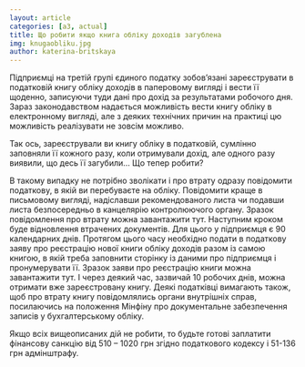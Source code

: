 ```yaml
---
layout: article
categories: [a3, actual]
title: Що робити якщо книга обліку доходів загублена
img: knugaobliku.jpg
author: katerina-britskaya
---
```

Підприємці на третій групі єдиного податку зобов’язані зареєструвати в податковій книгу обліку доходів в паперовому вигляді і вести її 
щоденно, записуючи туди дані про дохід за результатами робочого дня. Зараз законодавством надається можливість вести книгу обліку в 
електронному вигляді, але з деяких технічних причин  на практиці цю можливість реалізувати не зовсім можливо. 

Так ось, зареєстрували ви книгу обліку в податковій, сумлінно заповняли її кожного разу, коли отримували дохід, але одного разу виявили, 
що десь її загубили… Що тепер робити? 

В такому випадку не потрібно зволікати і про втрату одразу повідомити податкову, в якій ви перебуваєте на обліку. Повідомити краще в 
письмовому вигляді, надіславши рекомендованого листа чи подавши листа безпосередньо в канцелярію контролюючого органу. Зразок 
повідомлення про втрату можна завантажити тут. Наступним кроком буде відновлення втрачених документів. Для цього у підприємця є 90
календарних днів. Протягом цього часу необхідно подати в податкову заяву про реєстрацію нової книги обліку доходів разом із самою книгою,
в якій треба заповнити сторінку із даними про підприємця і пронумерувати її. Зразок заяви про реєстрацію книги можна завантажити тут.  І 
через деякий час, зазвичай 10 робочих днів, можна отримати вже зареєстровану книгу. Деякі податківці вимагають також, щоб про втрату 
книгу повідомлялись органи внутрішніх справ, посилаючись на положення Мінфіну про документальне забезпечення записів у бухгалтерському 
обліку. 

Якщо всіх вищеописаних дій не робити,  то будьте готові заплатити фінансову санкцію від 510 – 1020 грн згідно податкового кодексу і 
51-136 грн адмінштрафу.  
